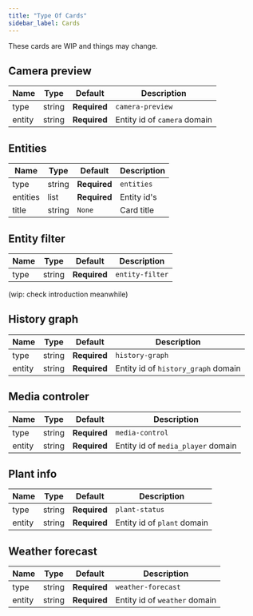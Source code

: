 ```yaml
---
title: "Type Of Cards"
sidebar_label: Cards
---
```


These cards are WIP and things may change.

## Camera preview

| Name | Type | Default | Description
| ---- | ---- | ------- | -----------
| type | string | **Required** | `camera-preview`
| entity | string | **Required** | Entity id of `camera` domain

## Entities

| Name | Type | Default | Description
| ---- | ---- | ------- | -----------
| type | string | **Required** | `entities`
| entities | list | **Required** | Entity id's
| title | string | `None` | Card title

## Entity filter

| Name | Type | Default | Description
| ---- | ---- | ------- | -----------
| type | string | **Required** | `entity-filter`
(wip: check introduction meanwhile)

## History graph

| Name | Type | Default | Description
| ---- | ---- | ------- | -----------
| type | string | **Required** | `history-graph`
| entity | string | **Required** | Entity id of `history_graph` domain

## Media controler

| Name | Type | Default | Description
| ---- | ---- | ------- | -----------
| type | string | **Required** | `media-control`
| entity | string | **Required** | Entity id of `media_player` domain

## Plant info

| Name | Type | Default | Description
| ---- | ---- | ------- | -----------
| type | string | **Required** | `plant-status`
| entity | string | **Required** | Entity id of `plant` domain

## Weather forecast

| Name | Type | Default | Description
| ---- | ---- | ------- | -----------
| type | string | **Required** | `weather-forecast`
| entity | string | **Required** | Entity id of `weather` domain
